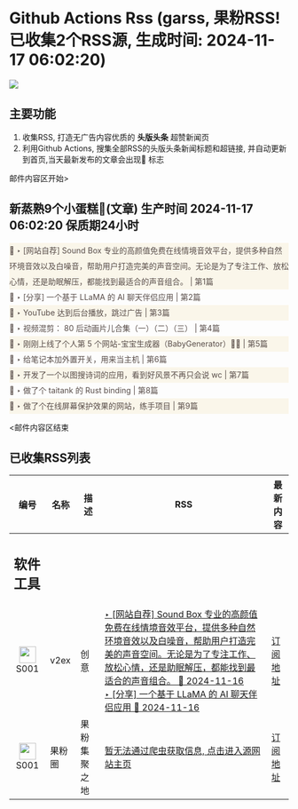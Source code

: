 # Github Actions Rss (garss, 果粉RSS! 已收集2个RSS源, 生成时间: 2024-11-17 06:02:20)

![](https://cdn.jsdelivr.net/gh/xinkeji/garss/_media/ga-rss.png)



## 主要功能
1. 收集RSS, 打造无广告内容优质的 **头版头条** 超赞新闻页
2. 利用Github Actions, 搜集全部RSS的头版头条新闻标题和超链接, 并自动更新到首页,当天最新发布的文章会出现🌈 标志

邮件内容区开始>
<h2>新蒸熟9个小蛋糕🍰(文章) 生产时间 2024-11-17 06:02:20 保质期24小时</h2>

<div style='line-height:3;background-color:#FAF6EA;' ><a href='https://www.v2ex.com/t/1090191#reply2' style="line-height:2;text-decoration:none;display:block;color:#584D49;">🌈 ‣ [网站自荐] Sound Box 专业的高颜值免费在线情境音效平台，提供多种自然环境音效以及白噪音，帮助用户打造完美的声音空间。无论是为了专注工作、放松心情，还是助眠解压，都能找到最适合的声音组合。 | 第1篇</a></div><div style='line-height:3;' ><a href='https://www.v2ex.com/t/1090189#reply0' style="line-height:2;text-decoration:none;display:block;color:#584D49;">🌈 ‣ [分享] 一个基于 LLaMA 的 AI 聊天伴侣应用 | 第2篇</a></div><div style='line-height:3;background-color:#FAF6EA;' ><a href='https://www.v2ex.com/t/1090144#reply2' style="line-height:2;text-decoration:none;display:block;color:#584D49;">🌈 ‣ YouTube 达到后台播放，跳过广告 | 第3篇</a></div><div style='line-height:3;' ><a href='https://www.v2ex.com/t/1090105#reply20' style="line-height:2;text-decoration:none;display:block;color:#584D49;">🌈 ‣ 视频混剪： 80 后动画片儿合集（一）（二）（三） | 第4篇</a></div><div style='line-height:3;background-color:#FAF6EA;' ><a href='https://www.v2ex.com/t/1090154#reply4' style="line-height:2;text-decoration:none;display:block;color:#584D49;">🌈 ‣ 刚刚上线了个人第 5 个网站-宝宝生成器（BabyGenerator）👦👧 | 第5篇</a></div><div style='line-height:3;' ><a href='https://www.v2ex.com/t/1090124#reply4' style="line-height:2;text-decoration:none;display:block;color:#584D49;">🌈 ‣ 给笔记本加外置开关，用来当主机 | 第6篇</a></div><div style='line-height:3;background-color:#FAF6EA;' ><a href='https://www.v2ex.com/t/1090092#reply15' style="line-height:2;text-decoration:none;display:block;color:#584D49;">🌈 ‣ 开发了一个以图搜诗词的应用，看到好风景不再只会说 wc | 第7篇</a></div><div style='line-height:3;' ><a href='https://www.v2ex.com/t/1090151#reply0' style="line-height:2;text-decoration:none;display:block;color:#584D49;">🌈 ‣ 做了个 taitank 的 Rust binding | 第8篇</a></div><div style='line-height:3;background-color:#FAF6EA;' ><a href='https://www.v2ex.com/t/1090127#reply1' style="line-height:2;text-decoration:none;display:block;color:#584D49;">🌈 ‣ 做了个在线屏幕保护效果的网站，练手项目 | 第9篇</a></div>

<邮件内容区结束

## 已收集RSS列表

| 编号 | 名称 | 描述 | RSS | 最新内容 |
| --- | --- | --- | --- | --- |
| <h2 id="软件工具">软件工具</h2> |  |   |  |  |
| <div id="S001" style="text-align: center;"><img src="https://cdn.jsdelivr.net/gh/zhaoolee/garss/_media/favicon/S001.png" width="30px" style="width:30px;height: auto;"/><br><span>S001</span></div> | v2ex | 创意 | [‣ \[网站自荐\] Sound Box 专业的高颜值免费在线情境音效平台，提供多种自然环境音效以及白噪音，帮助用户打造完美的声音空间。无论是为了专注工作、放松心情，还是助眠解压，都能找到最适合的声音组合。 🌈 2024-11-16](https://www.v2ex.com/t/1090191#reply2)<br/>[‣ \[分享\] 一个基于 LLaMA 的 AI 聊天伴侣应用 🌈 2024-11-16](https://www.v2ex.com/t/1090189#reply0) | [订阅地址](https://www.v2ex.com/feed/tab/creative.xml) |
| <div id="S001" style="text-align: center;"><img src="https://cdn.jsdelivr.net/gh/zhaoolee/garss/_media/favicon/S001.png" width="30px" style="width:30px;height: auto;"/><br><span>S001</span></div> | 果粉圈 | 果粉集聚之地 | [暂无法通过爬虫获取信息, 点击进入源网站主页](https://g0f.cn) | [订阅地址](https://g0f.cn/rss.xml) |



